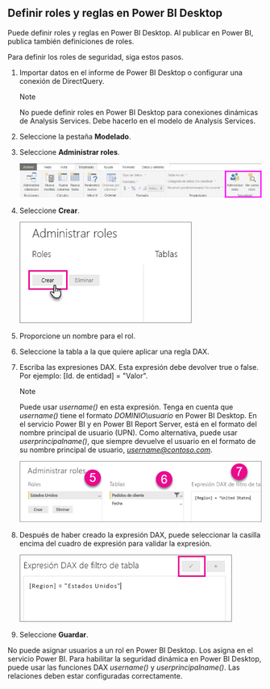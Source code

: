 ## <a name="define-roles-and-rules-in-power-bi-desktop"></a>Definir roles y reglas en Power BI Desktop
Puede definir roles y reglas en Power BI Desktop. Al publicar en Power BI, publica también definiciones de roles.

Para definir los roles de seguridad, siga estos pasos.

1. Importar datos en el informe de Power BI Desktop o configurar una conexión de DirectQuery.
   
   > [!NOTE]
   > No puede definir roles en Power BI Desktop para conexiones dinámicas de Analysis Services. Debe hacerlo en el modelo de Analysis Services.
   > 
   > 
1. Seleccione la pestaña **Modelado**.
2. Seleccione **Administrar roles**.
   
   ![](./media/rls-desktop-define-roles/powerbi-desktop-security.png)
4. Seleccione **Crear**.
   
   ![](./media/rls-desktop-define-roles/powerbi-desktop-security-create-role.png)
5. Proporcione un nombre para el rol. 
6. Seleccione la tabla a la que quiere aplicar una regla DAX.
7. Escriba las expresiones DAX. Esta expresión debe devolver true o false. Por ejemplo: [Id. de entidad] = "Valor".
   
   > [!NOTE]
   > Puede usar *username()* en esta expresión. Tenga en cuenta que *username()* tiene el formato *DOMINIO\usuario* en Power BI Desktop. En el servicio Power BI y en Power BI Report Server, está en el formato del nombre principal de usuario (UPN). Como alternativa, puede usar *userprincipalname()*, que siempre devuelve el usuario en el formato de su nombre principal de usuario, *username@contoso.com*.
   > 
   > 
   
   ![](./media/rls-desktop-define-roles/powerbi-desktop-security-create-rule.png)
8. Después de haber creado la expresión DAX, puede seleccionar la casilla encima del cuadro de expresión para validar la expresión.
   
   ![](./media/rls-desktop-define-roles/powerbi-desktop-security-validate-dax.png)
9. Seleccione **Guardar**.

No puede asignar usuarios a un rol en Power BI Desktop. Los asigna en el servicio Power BI. Para habilitar la seguridad dinámica en Power BI Desktop, puede usar las funciones DAX *username()* y *userprincipalname()*. Las relaciones deben estar configuradas correctamente. 

